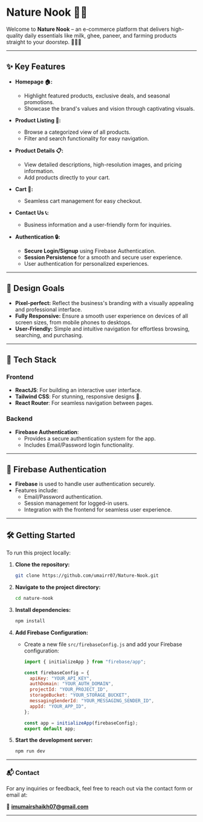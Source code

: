 # Nature Nook 🌱✨

Welcome to **Nature Nook** – an e-commerce platform that delivers high-quality daily essentials like milk, ghee, paneer, and farming products straight to your doorstep. 🛒🐄🌾

---

## ✨ Key Features

- **Homepage 🏠:**

  - Highlight featured products, exclusive deals, and seasonal promotions.
  - Showcase the brand's values and vision through captivating visuals.

- **Product Listing 🛑:**

  - Browse a categorized view of all products.
  - Filter and search functionality for easy navigation.

- **Product Details 📋:**

  - View detailed descriptions, high-resolution images, and pricing information.
  - Add products directly to your cart.

- **Cart 🛒:**

  - Seamless cart management for easy checkout.

- **Contact Us 📞:**

  - Business information and a user-friendly form for inquiries.

- **Authentication 🔒:**
  - **Secure Login/Signup** using Firebase Authentication.
  - **Session Persistence** for a smooth and secure user experience.
  - User authentication for personalized experiences.

---

## 🌈 Design Goals

- **Pixel-perfect:** Reflect the business's branding with a visually appealing and professional interface.
- **Fully Responsive:** Ensure a smooth user experience on devices of all screen sizes, from mobile phones to desktops.
- **User-Friendly:** Simple and intuitive navigation for effortless browsing, searching, and purchasing.

---

## 🚀 Tech Stack

### **Frontend**

- **ReactJS**: For building an interactive user interface.
- **Tailwind CSS**: For stunning, responsive designs 🌈.
- **React Router**: For seamless navigation between pages.

### **Backend**

- **Firebase Authentication**:
  - Provides a secure authentication system for the app.
  - Includes Email/Password login functionality.

---

## 🔑 Firebase Authentication

- **Firebase** is used to handle user authentication securely.
- Features include:
  - Email/Password authentication.
  - Session management for logged-in users.
  - Integration with the frontend for seamless user experience.

---

## 🛠️ Getting Started

To run this project locally:

1. **Clone the repository:**

   ```bash
   git clone https://github.com/umairr07/Nature-Nook.git
   ```

2. **Navigate to the project directory:**

   ```bash
   cd nature-nook
   ```

3. **Install dependencies:**

   ```bash
   npm install
   ```

4. **Add Firebase Configuration:**

   - Create a new file `src/firebaseConfig.js` and add your Firebase configuration:

     ```javascript
     import { initializeApp } from "firebase/app";

     const firebaseConfig = {
       apiKey: "YOUR_API_KEY",
       authDomain: "YOUR_AUTH_DOMAIN",
       projectId: "YOUR_PROJECT_ID",
       storageBucket: "YOUR_STORAGE_BUCKET",
       messagingSenderId: "YOUR_MESSAGING_SENDER_ID",
       appId: "YOUR_APP_ID",
     };

     const app = initializeApp(firebaseConfig);
     export default app;
     ```

5. **Start the development server:**

   ```bash
   npm run dev
   ```

---

### 📬 Contact

For any inquiries or feedback, feel free to reach out via the contact form or email at:

📧 **imumairshaikh07@gmail.com**

---
